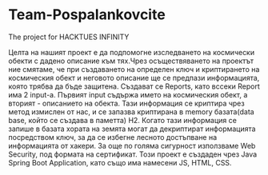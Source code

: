 # Team-Pospalankovcite
The project for HACKTUES INFINITY

Целта на нашият проект е да подпомогне изследването на космически обекти с дадено описание към тях.Чрез осъществяването на проектът ние смятаме, че при създаването на
определен ключ и криптирането на космическия обект и неговото описание ще се предпази информацията, която трябва да бъде защитена.
Създават се Reports, като вссеки Report има 2 input-а. Първият input съдържа името на космическия обект, а вторият - описанието на обекта. Тази информация се криптира чрез метод 
измислен от нас, и се запазва криптирана в memory базата(data base, който се създава в паметта) H2. Когато тази информация се запише в базата хората на земята могат да
декриптират информацията посредством ключ, за да се избегне лесното достъпване на информацията от хакери. За още по голяма сигурност използваме Web Security, под формата на 
сертификат.
  Този проект е създаден чрез Java Spring Boot Application, като също има намесени JS, HTML, CSS.
